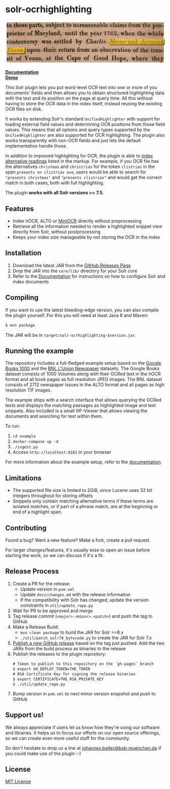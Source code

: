 # solr-ocrhighlighting

![](docs/img/snippet.png)

**[Documentation](https://dbmdz.github.io/solr-ocrhighlighting)**<br>
**[Demo](https://ocrhl.jbaiter.de)**

This Solr plugin lets you put word-level OCR text into one or more of you documents'
fields and then allows you to obtain structured highlighting data with the text
and its position on the page at query time. All this without having to store
the OCR data in the index itself, instead reusing the existing OCR files on disk.

It works by extending Solr's standard `UnifiedHighlighter` with support for
loading external field values and determining OCR positions from those field
values. This means that all options and query types supported by the
`UnifiedHighlighter` are also supported for OCR highlighting. The plugin also
works transparently with non-OCR fields and just lets the default
implementation handle those.

In addition to improved highlighting for OCR, the plugin is able to [index
alternative readings](https://dbmdz.github.io/solr-ocrhighlighting/latest/alternatives/)
listed in the markup. For example, if you OCR file
has the alternatives `christmas` and `christrias` for the token
`clistrias` in the span `presents on clistrias eve`, users would be able
to search for `"presents christmas"` and `"presents clistrias"` and would
get the correct match in both cases, both with full highlighting.

The plugin **works with all Solr versions >= 7.5**.

## Features
- Index hOCR, ALTO or [MiniOCR](https://dbmdz.github.io/solr-ocrhighlighting/latest/formats/#miniocr) directly without preprocessing
- Retrieve all the information needed to render a highlighted snippet view directly from Solr, without postprocessing
- Keeps your index size manageable by not storing the OCR in the index

## Installation

1. Download the latest JAR from the [GitHub Releases Page](https://github.com/dbmdz/solr-ocrhighlighting/releases)
2. Drop the JAR into the `core/lib/` directory for your Solr core
3. Refer to the [Documentation](https://dbmdz.github.io/solr-ocrhighlighting)
   for instructions on how to configure Solr and index documents

## Compiling
If you want to use the latest bleeding-edge version, you can also compile the plugin yourself.
For this you will need at least Java 8 and Maven:

```sh
$ mvn package
```

The JAR will be in `target/solr-ocrhighlighting-$version.jar`.

## Running the example


The repository includes a full-fledged example setup based on the [Google
Books 1000](http://yaroslavvb.blogspot.com/2011/11/google1000-dataset_09.html)
and the [BNL L'Union Newspaper](https://data.bnl.lu/data/historical-newspapers/) datasets.
The Google Books dataset consists of 1000 Volumes along with their OCRed text
in the hOCR format and all book pages as full resolution JPEG images.
The BNL dataset consists of 2712 newspaper issues in the ALTO format and all
pages as high resolution TIF images.

The example ships with a search interface that allows querying the OCRed texts and displays
the matching passages as highlighted image and text snippets. Also included
is a small IIIF-Viewer that allows viewing the documents and searching for
text within them.

To run:

1. `cd example`
2. `docker-compose up -d`
3. `./ingest.py`
4. Access `http://localhost:8181` in your browser

For more information about the example setup, refer to the [documentation](https://dbmdz.github.io/solr-ocrhighlighting/latest/example/).


## Limitations

- The supported file size is limited to 2GiB, since Lucene uses 32 bit integers throughout for storing offsets
- Snippets only contain matching alternative terms if these terms are isolated matches, or if part of
  a phrase match, are at the beginning or end of a highlight span.


## Contributing

Found a bug? Want a new feature? Make a fork, create a pull request.

For larger changes/features, it's usually wise to open an issue before starting
the work, so we can discuss if it's a fit.

## Release Process
1. Create a PR for the release:
    - Update version in `pom.xml`
    - Update `docs/changes.md` with the release information
    - If the compatibility with Solr has changed, update the version constraints
      in `util/update_repo.py`
2. Wait for PR to be approved and merge
3. Tag release commit (`<major>.<minor>.<patch>`) and push the tag to GitHub
4. Make a Release Build:
    - `mvn clean package` to build the JAR for Solr >=8.x
    - `./util/patch_solr78_bytecode.py` to create the JAR for Solr 7.x
5. [Publish a new GitHub release](https://github.com/dbmdz/solr-ocrhighlighting/releases/new)
   based on the tag just pushed. Add the two JARs from the build process as binaries
   to the release
6. Publish the releases to the plugin repository:
   ```
   # Token to publish to this repository on the `gh-pages` branch
   $ export GH_DEPLOY_TOKEN=THE_TOKEN
   # RSA Certificate Key for signing the release binaries
   $ export CERTIFICATE=THE_RSA_PRIVATE_KEY
   $ ./util/update_repo.py
   ```
7. Bump version in `pom.xml` to next minor version snapshot and push to GitHub

## Support us!

We always appreciate if users let us know how they're using our software and
libraries. It helps us to focus our efforts on our open source offerings, so we
can create even more useful stuff for the community.

So don't hesitate to drop us a line at
[johannes.baiter@bsb-muenchen.de](mailto:johannes.baiter@bsb-muenchen.de) if you could make use of
the plugin :-)

## License

[MIT License](https://github.com/dbmdz/solr-ocrhighlighting/blob/master/LICENSE)
